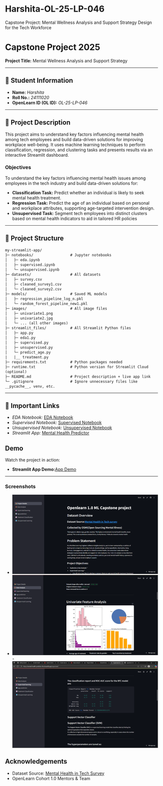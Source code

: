 # Harshita-OL-25-LP-046
Capstone Project: Mental Wellness Analysis and Support Strategy Design for the Tech Workforce
# Capstone Project 2025  
**Project Title:** Mental Wellness Analysis and Support Strategy  


---

## 🧾 Student Information  
- **Name:** *Harshita*  
- **Roll No.:** *24111020*  
- **OpenLearn ID (OL ID):** *OL-25-LP-046*  

---

## 📝 Project Description  
This project aims to understand key factors influencing mental health among tech employees and build data-driven solutions for improving workplace well-being. It uses machine learning techniques to perform classification, regression, and clustering tasks and presents results via an interactive Streamlit dashboard.

### **Objectives**
To understand the key factors influencing mental health issues among employees in the tech industry and
build data-driven solutions for:
- **Classification Task:** Predict whether an individual is likely to seek mental health treatment.
- **Regression Task:** Predict the age of an individual based on personal and workplace attributes, supporting age-targeted intervention design.
- **Unsupervised Task:** Segment tech employees into distinct clusters based on mental health indicators to aid in tailored HR policies

---

## 📂 Project Structure  
```
my-streamlit-app/
├─ notebooks/                 # Jupyter notebooks
│   ├─ eda.ipynb
│   ├─ supervised.ipynb
│   └─ unsupervised.ipynb
├─ datasets/                  # All datasets
│   ├─ survey.csv
│   ├─ cleaned_survey1.csv
│   └─ cleaned_survey2.csv
├─ models/                    # Saved ML models
│   ├─ regression_pipeline_log_n.pkl
│   └─ random_forest_pipeline_new1.pkl
├─ images/                    # All image files
│   ├─ univariate1.png
│   ├─ univariate2.jpg
│   └─ ... (all other images)
├─ streamlit_files/           # All Streamlit Python files
│   ├─ app.py
│   ├─ eda1.py
│   ├─ supervised.py
│   ├─ unsupervised.py
│   └─ predict_age.py
|   |__ treatment.py
├─ requirements.txt           # Python packages needed
├─ runtime.txt                # Python version for Streamlit Cloud (optional)
├─ README.md                  # Project description + live app link
└─ .gitignore                 # Ignore unnecessary files like __pycache__, venv, etc.

```

---

## 🔗 Important Links  
- *EDA Notebook:* [EDA Notebook](https://github.com/harshita485/Harshita-OL-25-LP-046/blob/main/eda.ipynb)  
- *Supervised Notebook:* [Supervised Notebook](https://github.com/harshita485/Harshita-OL-25-LP-046/blob/main/supervised.ipynb)  
- *Unsupervised Notebook:* [Unsupervised Notebook](https://github.com/harshita485/Harshita-OL-25-LP-046/blob/main/unsupervised.ipynb)  
- *Streamlit App:* [Mental Health Predictor](https://mental-health-predictor-hk.streamlit.app/)

## Demo  

Watch the project in action:  

- **Streamlit App Demo:**[App Demo](https://mental-health-predictor-hk.streamlit.app/) 

---

### Screenshots  
- ![Dashboard Overview](dashboard.png)
- ![EDA Insights](eda.png)
-![ Model Results](model.png)




## Acknowledgements
- Dataset Source: [Mental Health in Tech Survey](https://www.kaggle.com/datasets/osmi/mental-health-in-tech-survey)
- OpenLearn Cohort 1.0 Mentors & Team
